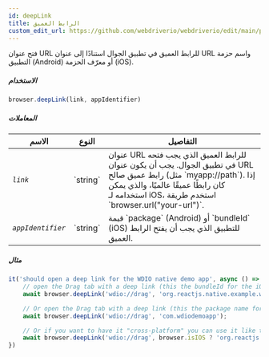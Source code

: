 ```yaml
---
id: deepLink
title: الرابط العميق
custom_edit_url: https://github.com/webdriverio/webdriverio/edit/main/packages/webdriverio/src/commands/mobile/deepLink.ts
---
```


فتح عنوان URL للرابط العميق في تطبيق الجوال استنادًا إلى عنوان URL واسم حزمة التطبيق (Android) أو معرّف الحزمة (iOS).

##### الاستخدام

```js
browser.deepLink(link, appIdentifier)
```

##### المعاملات

<table>
  <thead>
    <tr>
      <th>الاسم</th><th>النوع</th><th>التفاصيل</th>
    </tr>
  </thead>
  <tbody>
    <tr>
      <td><code><var>link</var></code></td>
      <td>`string`</td>
      <td>عنوان URL للرابط العميق الذي يجب فتحه في تطبيق الجوال. يجب أن يكون عنوان URL رابط عميق صالح (مثل `myapp://path`). إذا كان رابطًا عميقًا عالميًا، والذي يمكن استخدامه لـ iOS، استخدم طريقة `browser.url("your-url")`.</td>
    </tr>
    <tr>
      <td><code><var>appIdentifier</var></code></td>
      <td>`string`</td>
      <td>قيمة `package` (Android) أو `bundleId` (iOS) للتطبيق الذي يجب أن يفتح الرابط العميق.</td>
    </tr>
  </tbody>
</table>

##### مثال

```js title="deeplink.js"
it('should open a deep link for the WDIO native demo app', async () => {
    // open the Drag tab with a deep link (this the bundleId for the iOS Demo App)
    await browser.deepLink('wdio://drag', 'org.reactjs.native.example.wdiodemoapp');

    // Or open the Drag tab with a deep link (this the package name for the Android Demo App)
    await browser.deepLink('wdio://drag', 'com.wdiodemoapp');

    // Or if you want to have it "cross-platform" you can use it like this
    await browser.deepLink('wdio://drag', browser.isIOS ? 'org.reactjs.native.example.wdiodemoapp' : 'com.wdiodemoapp');
})
```
